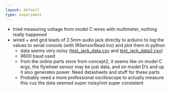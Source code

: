 ```yaml
---
layout: default
type: experiment
---
```

- tried measuring voltage from model C wires with multimeter, nothing really happened
- wired + and gnd leads of 2.5mm audio jack directly to arduino to log the values to serial console (with IRSensorRead.ino) and plot them in python
	- data seems very noisy ([test_jack_data.csv](../files/experiments/1/test_jack_data.csv) and  [test_jack_data2.csv](../files/experiments/1/test_jack_data2.csv))
    - 9600 baud used
    - from the online parts store from concept2, it seems like on model C ergs, the flywheel sensor may be just data, and on model D’s and up it also generates power. Need datasheets and stuff for these parts
    - Probably need a more professional oscilloscope to actually measure this cuz the data seemed super noisy/not super consistent